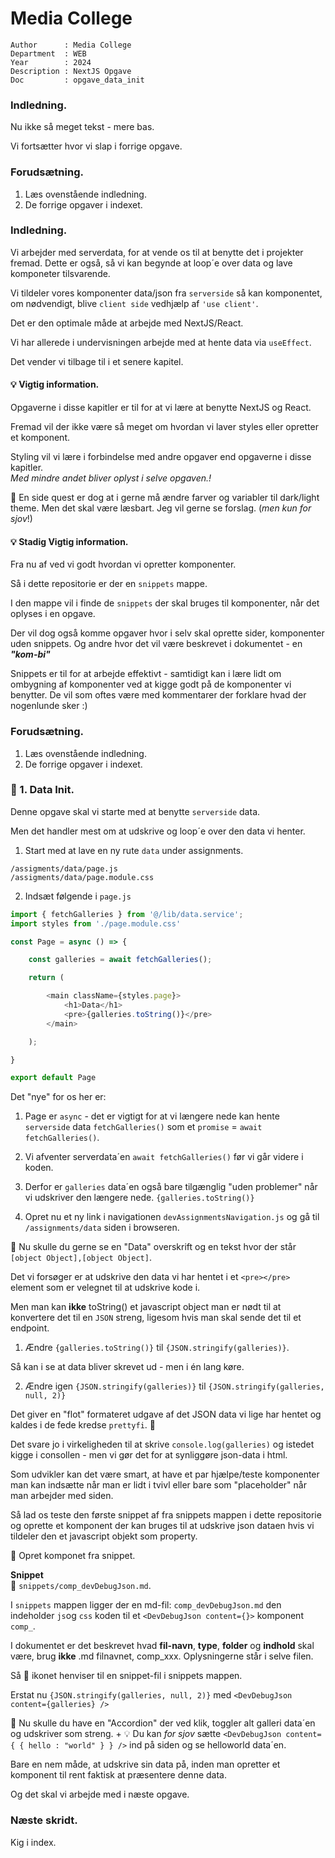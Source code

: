 # Media College

```
Author      : Media College
Department  : WEB 
Year        : 2024 
Description : NextJS Opgave
Doc         : opgave_data_init 
```

### Indledning.

Nu ikke så meget tekst - mere bas.

Vi fortsætter hvor vi slap i forrige opgave.

### Forudsætning.

1. Læs ovenstående indledning.
2. De forrige opgaver i indexet.

### Indledning.

Vi arbejder med serverdata, for at vende os til at benytte det i projekter fremad. Dette er også, så vi kan begynde at loop´e over data og lave komponeter tilsvarende.

Vi tildeler vores komponenter data/json fra `serverside` så kan komponentet, om nødvendigt, blive `client side` vedhjælp af `'use client'`.

Det er den optimale måde at arbejde med NextJS/React. 

Vi har allerede i undervisningen arbejde med at hente data via `useEffect`.

Det vender vi tilbage til i et senere kapitel.

#### :bulb: Vigtig information.

Opgaverne i disse kapitler er til for at vi lære at benytte NextJS og React.

Fremad vil der ikke være så meget om hvordan vi laver styles eller opretter et komponent.

Styling vil vi lære i forbindelse med andre opgaver end opgaverne i disse kapitler.  
*Med mindre andet bliver oplyst i selve opgaven.!*

:dart: En side quest er dog at i gerne må ændre farver og variabler til dark/light theme. Men det skal være læsbart. Jeg vil gerne se forslag. (*men kun for sjov*!)

#### :bulb: Stadig Vigtig information.
Fra nu af ved vi godt hvordan vi opretter komponenter.

Så i dette repositorie er der en `snippets` mappe.

I den mappe vil i finde de `snippets` der skal bruges til komponenter, når det oplyses i en opgave.

Der vil dog også komme opgaver hvor i selv skal oprette sider, komponenter uden snippets. Og andre hvor det vil være beskrevet i dokumentet - en ***"kom-bi"***

Snippets er til for at arbejde effektivt - samtidigt kan i lære lidt om ombygning af komponenter ved at kigge godt på de komponenter vi benytter. De vil som oftes være med kommentarer der forklare hvad der nogenlunde sker :)

### Forudsætning.

1. Læs ovenstående indledning.
2. De forrige opgaver i indexet.


### :dart: 1. Data Init.

Denne opgave skal vi starte med at benytte `serverside` data.

Men det handler mest om at udskrive og loop´e over den data vi henter.

1. Start med at lave en ny rute `data` under assignments.

`/assigments/data/page.js`      
`/assigments/data/page.module.css`

2. Indsæt følgende i `page.js`

```javascript
import { fetchGalleries } from '@/lib/data.service';
import styles from './page.module.css'

const Page = async () => {

    const galleries = await fetchGalleries();

    return (

        <main className={styles.page}>
            <h1>Data</h1>
            <pre>{galleries.toString()}</pre>
        </main>

    );

}

export default Page
```

Det "nye" for os her er:

1. Page er `async` - det er vigtigt for at vi længere nede kan hente `serverside` data `fetchGalleries()` som et `promise` = `await fetchGalleries()`.
2. Vi afventer serverdata´en `await fetchGalleries()` før vi går videre i koden.
3. Derfor er `galleries` data´en også bare tilgænglig "uden problemer" når vi udskriver den længere nede. `{galleries.toString()}`


4. Opret nu et ny link i navigationen `devAssignmentsNavigation.js` og gå til `/assignments/data` siden i browseren.

:goal_net: Nu skulle du gerne se en "Data" overskrift og en tekst hvor der står `[object Object],[object Object]`. 

Det vi forsøger er at udskrive den data vi har hentet i et `<pre></pre>` element som er velegnet til at udskrive kode i.

Men man kan **ikke** toString() et javascript object man er nødt til at konvertere det til en `JSON` streng, ligesom hvis man skal sende det til et endpoint.

1. Ændre `{galleries.toString()}` til `{JSON.stringify(galleries)}`.

Så kan i se at data bliver skrevet ud - men i én lang køre.

2. Ændre igen `{JSON.stringify(galleries)}` til `{JSON.stringify(galleries, null, 2)}`

Det giver en "flot" formateret udgave af det JSON data vi lige har hentet og kaldes i de fede kredse `prettyfi`. :eyes:

Det svare jo i virkeligheden til at skrive `console.log(galleries)` og istedet kigge i consollen - men vi gør det for at synliggøre json-data i html.

Som udvikler kan det være smart, at have et par hjælpe/teste komponenter man kan indsætte når man er lidt i tvivl eller bare som "placeholder" når man arbejder med siden.

Så lad os teste den første snippet af fra snippets mappen i dette repositorie og oprette et komponent der kan bruges til at udskrive json dataen hvis vi tildeler den et javascript objekt som property.

:dart: Opret komponet fra snippet. 

**Snippet**     
:pencil: `snippets/comp_devDebugJson.md`.

I `snippets` mappen ligger der en md-fil: `comp_devDebugJson.md` den indeholder 
`js`og `css` koden til et `<DevDebugJson content={}>` komponent `comp_`.

I dokumentet er det beskrevet hvad **fil-navn**, **type**, **folder** og **indhold** skal være, brug **ikke** .md filnavnet, comp_xxx. Oplysningerne står i selve filen. 

Så :pencil: ikonet henviser til en snippet-fil i snippets mappen. 

Erstat nu `{JSON.stringify(galleries, null, 2)}` med `<DevDebugJson content={galleries} />`

:goal_net: Nu skulle du have en "Accordion" der ved klik, toggler alt galleri data´en og udskriver som streng.
+
:bulb: Du kan *for sjov* sætte `<DevDebugJson content={ { hello : "world" } } />` ind på siden og se helloworld data´en.

Bare en nem måde, at udskrive sin data på, inden man opretter et komponent til rent faktisk at præsentere denne data.

Og det skal vi arbejde med i næste opgave.

### Næste skridt.

Kig i index.


